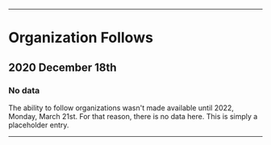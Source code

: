 
***

# Organization Follows

## 2020 December 18th

### No data

The ability to follow organizations wasn't made available until 2022, Monday, March 21st. For that reason, there is no data here. This is simply a placeholder entry.

***
